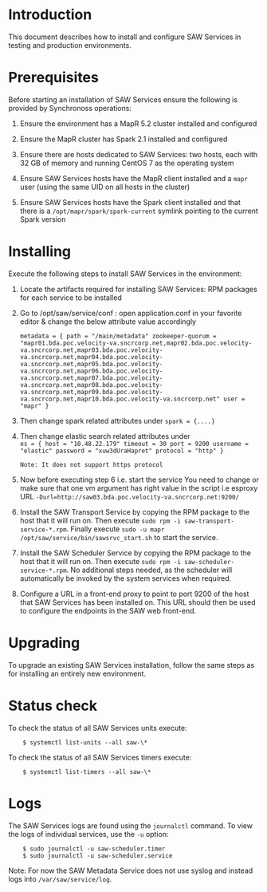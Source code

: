 # Introduction

This document describes how to install and configure SAW Services in
testing and production environments.

# Prerequisites

Before starting an installation of SAW Services ensure the following
is provided by Synchronoss operations:

1. Ensure the environment has a MapR 5.2 cluster installed and
   configured

2. Ensure the MapR cluster has Spark 2.1 installed and configured

3. Ensure there are hosts dedicated to SAW Services: two hosts, each
   with 32 GB of memory and running CentOS 7 as the operating system

4. Ensure SAW Services hosts have the MapR client installed and a
   `mapr` user (using the same UID on all hosts in the cluster)

5. Ensure SAW Services hosts have the Spark client installed and that
   there is a `/opt/mapr/spark/spark-current` symlink pointing to the
   current Spark version

# Installing

Execute the following steps to install SAW Services in the
environment:

1. Locate the artifacts required for installing SAW Services: RPM
   packages for each service to be installed
   
2. Go to /opt/saw/service/conf : open application.conf in your favorite editor & change the below attribute value accordingly
   
   `metadata = {
  path = "/main/metadata"
  zookeeper-quorum = "mapr01.bda.poc.velocity-va.sncrcorp.net,mapr02.bda.poc.velocity-   va.sncrcorp.net,mapr03.bda.poc.velocity-va.sncrcorp.net,mapr04.bda.poc.velocity-va.sncrcorp.net,mapr05.bda.poc.velocity-va.sncrcorp.net,mapr06.bda.poc.velocity-va.sncrcorp.net,mapr07.bda.poc.velocity-va.sncrcorp.net,mapr08.bda.poc.velocity-va.sncrcorp.net,mapr09.bda.poc.velocity-va.sncrcorp.net,mapr10.bda.poc.velocity-va.sncrcorp.net"
  user = "mapr"
} `


3. Then change spark related attributes under 
   `spark = {....}`
   
   
4. Then change elastic search related attributes under  
  `es = {
  host = "10.48.22.179"
  timeout = 30
  port = 9200
  username = "elastic"
  password = "xuw3dUraHapret"
  protocol = "http"
}`

   `Note: It does not support https protocol`
 
5. Now before executing step 6 i.e. start the service
   You need to change or make sure that one vm argument has right value in the script i.e esproxy URL
   ` -Durl=http://saw03.bda.poc.velocity-va.sncrcorp.net:9200/ `
   
  
5. Install the SAW Transport Service by copying the RPM package to the
   host that it will run on.  Then execute `sudo rpm -i
   saw-transport-service-*.rpm`.  Finally execute `sudo -u mapr
   /opt/saw/service/bin/sawsrvc_start.sh` to start the service.

6. Install the SAW Scheduler Service by copying the RPM package to the
   host that it will run on.  Then execute `sudo rpm -i
   saw-scheduler-service-*.rpm`.  No additional steps needed, as the
   scheduler will automatically be invoked by the system services when
   required.

7. Configure a URL in a front-end proxy to point to port 9200 of the
   host that SAW Services has been installed on.  This URL should then
   be used to configure the endpoints in the SAW web front-end.

# Upgrading

To upgrade an existing SAW Services installation, follow the same
steps as for installing an entirely new environment.

# Status check

To check the status of all SAW Services units execute:

        $ systemctl list-units --all saw-\*

To check the status of all SAW Services timers execute:

        $ systemctl list-timers --all saw-\*

# Logs

The SAW Services logs are found using the `journalctl` command.  To
view the logs of individual services, use the `-u` option:

        $ sudo journalctl -u saw-scheduler.timer
        $ sudo journalctl -u saw-scheduler.service

Note: For now the SAW Metadata Service does not use syslog and instead
logs into `/var/saw/service/log`.

